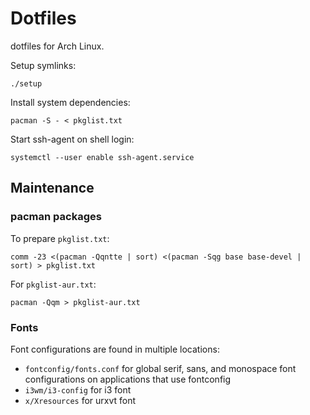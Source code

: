 # Dotfiles

dotfiles for Arch Linux.

Setup symlinks:

```
./setup
```

Install system dependencies:

```
pacman -S - < pkglist.txt
```

Start ssh-agent on shell login:

```
systemctl --user enable ssh-agent.service
```

## Maintenance

### pacman packages

To prepare `pkglist.txt`:

```
comm -23 <(pacman -Qqntte | sort) <(pacman -Sqg base base-devel | sort) > pkglist.txt
```

For `pkglist-aur.txt`:

```
pacman -Qqm > pkglist-aur.txt
```

### Fonts

Font configurations are found in multiple locations:

 - `fontconfig/fonts.conf` for global serif, sans, and monospace font configurations on applications that use fontconfig
 - `i3wm/i3-config` for i3 font
 - `x/Xresources` for urxvt font
